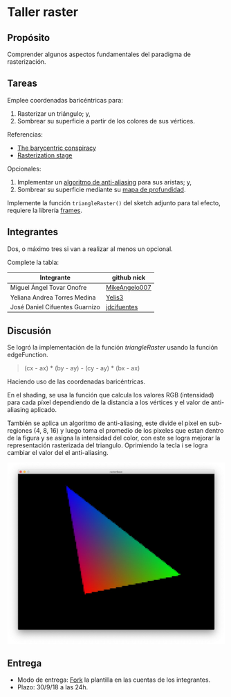 
# Taller raster

## Propósito

Comprender algunos aspectos fundamentales del paradigma de rasterización.

## Tareas

Emplee coordenadas baricéntricas para:

1. Rasterizar un triángulo; y,
2. Sombrear su superficie a partir de los colores de sus vértices.

Referencias:

* [The barycentric conspiracy](https://fgiesen.wordpress.com/2013/02/06/the-barycentric-conspirac/)
* [Rasterization stage](https://www.scratchapixel.com/lessons/3d-basic-rendering/rasterization-practical-implementation/rasterization-stage)

Opcionales:

1. Implementar un [algoritmo de anti-aliasing](https://www.scratchapixel.com/lessons/3d-basic-rendering/rasterization-practical-implementation/rasterization-practical-implementation) para sus aristas; y,
2. Sombrear su superficie mediante su [mapa de profundidad](https://en.wikipedia.org/wiki/Depth_map).

Implemente la función ```triangleRaster()``` del sketch adjunto para tal efecto, requiere la librería [frames](https://github.com/VisualComputing/frames/releases).

## Integrantes

Dos, o máximo tres si van a realizar al menos un opcional.

Complete la tabla:

| Integrante | github nick |
|------------|-------------|
|Miguel Ángel Tovar Onofre | [MikeAngelo007](https://github.com/MikeAngelo007) |
|Yeliana Andrea Torres Medina | [Yelis3](https://github.com/Yelis3)|
|José Daniel Cifuentes Guarnizo | [jdcifuentes](https://github.com/jdcifuentes)|

## Discusión

Se logró la implementación de la función *triangleRaster* usando la función edgeFunction.

> (cx - ax) * (by - ay) - (cy - ay) * (bx - ax)

Haciendo uso de las coordenadas baricéntricas.

En el shading, se usa la función que calcula los valores RGB (intensidad) para cada píxel dependiendo de la distancia a los vértices y el valor de anti-aliasing aplicado.

También se aplica un algoritmo de anti-aliasing, este divide el pixel en sub-regiones (4, 8, 16) y luego toma el promedio de los pixeles que estan dentro de la figura y se asigna la intensidad del color, con este se logra mejorar la representación rasterizada del triangulo. Oprimiendo la tecla i se logra cambiar el valor del el anti-aliasing.


![Resultado](screenshotraster.jpg)




## Entrega

* Modo de entrega: [Fork](https://help.github.com/articles/fork-a-repo/) la plantilla en las cuentas de los integrantes.
* Plazo: 30/9/18 a las 24h.
